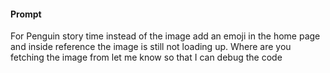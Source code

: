 #### Prompt
For Penguin story time instead of the image add an emoji in the home page and inside reference the image is still not loading up. Where are you fetching the image from let me know so that I can debug the code
